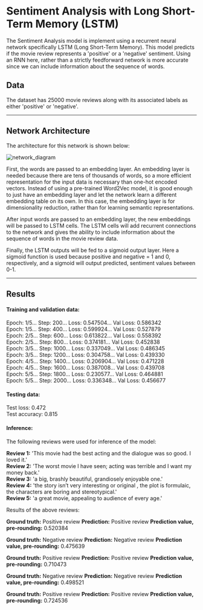 # Sentiment Analysis with Long Short-Term Memory (LSTM)

The Sentiment Analysis model is implement using a recurrent neural network specifically LSTM (Long Short-Term Memory). This model predicts if the movie review represents a 'positive' or a 'negative' sentiment. Using an RNN here, rather than a strictly feedforward network is more accurate since we can include information about the sequence of words.

## Data

The dataset has 25000 movie reviews along with its associated labels as either 'positive' or 'negative'.

---
## Network Architecture
The architecture for this network is shown below:

![network_diagram](https://user-images.githubusercontent.com/47500198/111670187-da1ea980-8817-11eb-9893-cdead009212a.png)

First, the words are passed to an embedding layer. An embedding layer is needed because there are tens of thousands of words, so a more efficient representation for the input data is necessary than one-hot encoded vectors. Instead of using a pre-trained Word2Vec model, it is good enough to just have an embedding layer and let the network learn a different embedding table on its own. In this case, the embedding layer is for dimensionality reduction, rather than for learning semantic representations.

After input words are passed to an embedding layer, the new embeddings will be passed to LSTM cells. The LSTM cells will add recurrent connections to the network and gives the ability to include information about the sequence of words in the movie review data.

Finally, the LSTM outputs will be fed to a sigmoid output layer. Here a sigmoid function is used because positive and negative = 1 and 0, respectively, and a sigmoid will output predicted, sentiment values between 0-1.

---

## Results

#### Training and validation data:

Epoch: 1/5... Step: 200... Loss: 0.547504... Val Loss: 0.586342 <br>
Epoch: 1/5... Step: 400... Loss: 0.599924... Val Loss: 0.527879 <br>
Epoch: 2/5... Step: 600... Loss: 0.613822... Val Loss: 0.558392 <br>
Epoch: 2/5... Step: 800... Loss: 0.374181... Val Loss: 0.452838 <br>
Epoch: 3/5... Step: 1000... Loss: 0.337049... Val Loss: 0.486345 <br>
Epoch: 3/5... Step: 1200... Loss: 0.304758... Val Loss: 0.439330 <br>
Epoch: 4/5... Step: 1400... Loss: 0.206904... Val Loss: 0.471228 <br>
Epoch: 4/5... Step: 1600... Loss: 0.387008... Val Loss: 0.439708 <br>
Epoch: 5/5... Step: 1800... Loss: 0.230577... Val Loss: 0.464881 <br>
Epoch: 5/5... Step: 2000... Loss: 0.336348... Val Loss: 0.456677 <br>


#### Testing data: 

Test loss: 0.472 <br>
Test accuracy: 0.815

#### Inference:

The following reviews were used for inference of the model:

**Review 1:** 'This movie had the best acting and the dialogue was so good. I loved it.' <br>
**Review 2:** 'The worst movie I have seen; acting was terrible and I want my money back.' <br>
**Review 3:** 'a big, brashly beautiful, grandiosely enjoyable one.' <br>
**Review 4:** 'the story isn’t very interesting or original , the plot is formulaic, the characters are boring and stereotypical.' <br>
**Review 5:** 'a great movie,  appealing to audience of every age.' <br>

Results of the above reviews:

**Ground truth:** Positive review **Prediction:**  Positive review 	 **Prediction value, pre-rounding:** 0.520384 <br>

**Ground truth:** Negative review **Prediction:**  Negative review 	 **Prediction value, pre-rounding:** 0.475639 <br>

**Ground truth:** Positive review **Prediction:**  Positive review 	 **Prediction value, pre-rounding:** 0.710473 <br>

**Ground truth:** Negative review **Prediction:**  Negative review 	 **Prediction value, pre-rounding:** 0.498521 <br>

**Ground truth:** Positive review **Prediction:**  Positive review 	 **Prediction value, pre-rounding:** 0.724536 <br>
